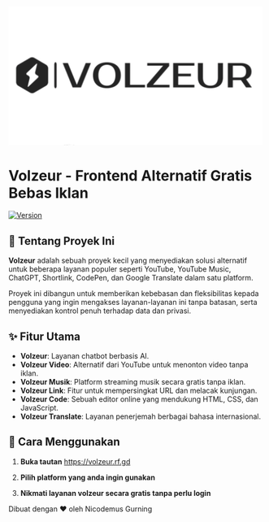 <img src="Volzeur-banner.png" style="width: 500px"></img>
# Volzeur - Frontend Alternatif Gratis Bebas Iklan

[![Version](https://img.shields.io/badge/version-1.0-brightgreen.svg)](https://github.com/Volzeur/Volzeur)

## 🎯 Tentang Proyek Ini

**Volzeur** adalah sebuah proyek kecil yang menyediakan solusi alternatif untuk beberapa layanan populer seperti YouTube, YouTube Music, ChatGPT, Shortlink, CodePen, dan Google Translate dalam satu platform.

Proyek ini dibangun untuk memberikan kebebasan dan fleksibilitas kepada pengguna yang ingin mengakses layanan-layanan ini tanpa batasan, serta menyediakan kontrol penuh terhadap data dan privasi.

## ✨ Fitur Utama

- **Volzeur**: Layanan chatbot berbasis AI.
- **Volzeur Video**: Alternatif dari YouTube untuk menonton video tanpa iklan.
- **Volzeur Musik**: Platform streaming musik secara gratis tanpa iklan.
- **Volzeur Link**: Fitur untuk mempersingkat URL dan melacak kunjungan.
- **Volzeur Code**: Sebuah editor online yang mendukung HTML, CSS, dan JavaScript.
- **Volzeur Translate**: Layanan penerjemah berbagai bahasa internasional.

## 🚀 Cara Menggunakan

1. **Buka tautan** https://volzeur.rf.gd

2. **Pilih platform yang anda ingin gunakan**

3. **Nikmati layanan volzeur secara gratis tanpa perlu login**


Dibuat dengan ❤️ oleh Nicodemus Gurning

